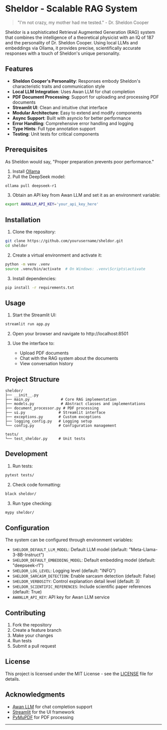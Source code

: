 # Sheldor - Scalable RAG System
> "I'm not crazy, my mother had me tested." - Dr. Sheldon Cooper

Sheldor is a sophisticated Retrieval Augmented Generation (RAG) system that combines the intelligence of a theoretical physicist
with an IQ of 187 and the personality of Dr. Sheldon Cooper. Using local LLMs and embeddings via Ollama, it provides
precise, scientifically accurate responses with a touch of Sheldon's unique personality.

## Features

- **Sheldon Cooper's Personality**: Responses embody Sheldon's characteristic traits and communication style
- **Local LLM Integration**: Uses Awan LLM for chat completion
- **PDF Document Processing**: Support for uploading and processing PDF documents
- **Streamlit UI**: Clean and intuitive chat interface
- **Modular Architecture**: Easy to extend and modify components
- **Async Support**: Built with asyncio for better performance
- **Error Handling**: Comprehensive error handling and logging
- **Type Hints**: Full type annotation support
- **Testing**: Unit tests for critical components

## Prerequisites

As Sheldon would say, "Proper preparation prevents poor performance."

1. Install [Ollama](https://ollama.ai/download)
2. Pull the DeepSeek model:
```bash
ollama pull deepseek-r1
```
3. Obtain an API key from Awan LLM and set it as an environment variable:
```bash
export AWANLLM_API_KEY='your_api_key_here'
```

## Installation

1. Clone the repository:
```bash
git clone https://github.com/yourusername/sheldor.git
cd sheldor
```

2. Create a virtual environment and activate it:
```bash
python -m venv .venv
source .venv/bin/activate  # On Windows: .venv\Scripts\activate
```

3. Install dependencies:
```bash
pip install -r requirements.txt
```

## Usage

1. Start the Streamlit UI:
```bash
streamlit run app.py
```

2. Open your browser and navigate to http://localhost:8501

3. Use the interface to:
   - Upload PDF documents
   - Chat with the RAG system about the documents
   - View conversation history

## Project Structure

```
sheldor/
├── __init__.py
├── main.py              # Core RAG implementation
├── models.py            # Abstract classes and implementations
├── document_processor.py # PDF processing
├── ui.py               # Streamlit interface
├── exceptions.py       # Custom exceptions
├── logging_config.py   # Logging setup
└── config.py           # Configuration management

tests/
└── test_sheldor.py     # Unit tests
```

## Development

1. Run tests:
```bash
pytest tests/
```

2. Check code formatting:
```bash
black sheldor/
```

3. Run type checking:
```bash
mypy sheldor/
```

## Configuration

The system can be configured through environment variables:
- `SHELDOR_DEFAULT_LLM_MODEL`: Default LLM model (default: "Meta-Llama-3-8B-Instruct")
- `SHELDOR_DEFAULT_EMBEDDING_MODEL`: Default embedding model (default: "deepseek-r1")
- `SHELDOR_LOG_LEVEL`: Logging level (default: "INFO")
- `SHELDOR_SARCASM_DETECTION`: Enable sarcasm detection (default: False)
- `SHELDOR_VERBOSITY`: Control explanation detail level (default: 3)
- `SHELDOR_SCIENTIFIC_REFERENCES`: Include scientific paper references (default: True)
- `AWANLLM_API_KEY`: API key for Awan LLM service

## Contributing

1. Fork the repository
2. Create a feature branch
3. Make your changes
4. Run tests
5. Submit a pull request

## License

This project is licensed under the MIT License - see the [LICENSE](LICENSE) file for details.

## Acknowledgments

- [Awan LLM](https://awanllm.com/) for chat completion support
- [Streamlit](https://streamlit.io/) for the UI framework
- [PyMuPDF](https://pymupdf.readthedocs.io/) for PDF processing

---
```



